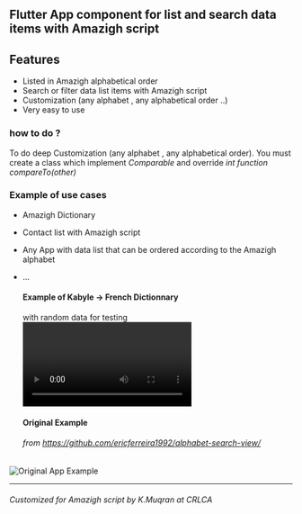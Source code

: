 ## Flutter App component for list and search data items with Amazigh script



## Features
- Listed in Amazigh alphabetical order
- Search or filter  data list items with Amazigh script
- Customization (any alphabet , any alphabetical order ..)
- Very easy to use



### how to do ?
To do deep Customization (any alphabet , any alphabetical order). You must create a class which implement  *Comparable*  and override *int function compareTo(other)*


### Example of use cases
- Amazigh Dictionary 
- Contact list  with Amazigh script
- Any App with data list that can be ordered according to the Amazigh alphabet
- ...

  #### Example of Kabyle -> French Dictionnary
  with random data for testing
 ![Kabyle -> French Dictionnary Example](kf_ex.webm)
 




  #### Original Example
     ###### _from https://github.com/ericferreira1992/alphabet-search-view/_

  
![Original App Example](demo.gif)


---------------------------
###### Customized for Amazigh script by K.Muqran at CRLCA
